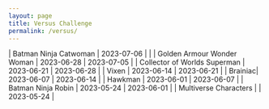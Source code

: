 ```yaml
---
layout: page
title: Versus Challenge
permalink: /versus/
---
```


| Batman Ninja Catwoman | 2023-07-06 |  |
| Golden Armour Wonder Woman | 2023-06-28 | 2023-07-05 |
| Collector of Worlds Superman | 2023-06-21 | 2023-06-28 |
| Vixen | 2023-06-14 | 2023-06-21 |
| Brainiac| 2023-06-07 | 2023-06-14 |
| Hawkman | 2023-06-01 | 2023-06-07 |
| Batman Ninja Robin | 2023-05-24 |  2023-06-01 |
| Multiverse Characters | | 2023-05-24 |
